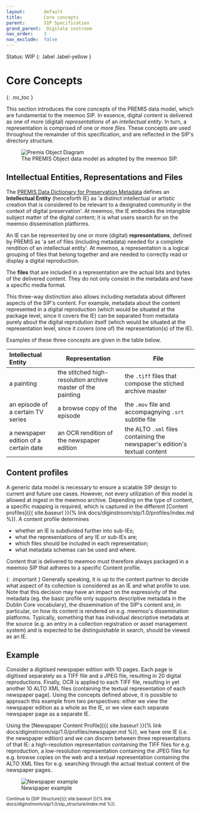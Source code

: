 ```yaml
---
layout:       default
title:        Core concepts
parent:       SIP Specification
grand_parent:  Digitale instroom
nav_order:    3
nav_exclude:  false
---
```

Status: WIP
{: .label .label-yellow }

# Core Concepts
{: .no_toc }

This section introduces the core concepts of the PREMIS data model, which are fundamental to the meemoo SIP.
In essence, digital content is delivered as one of more (digital) _representations_ of an _intellectual entity_. 
In turn, a representation is comprised of one or more _files_.
These concepts are used throughout the remainder of this specification, and are reflected in the SIP's directory structure.

<figure class="mx-auto">
  <img src="../../../../../assets/images_spec/premis_objects.png" alt="Premis Object Diagram" /> 
  <figcaption>The PREMIS Object data model as adopted by the meemoo SIP.</figcaption>
</figure>

## Intellectual Entities, Representations and Files

The [PREMIS Data Dictionary for Preservation Metadata](https://www.loc.gov/standards/premis/v3/premis-3-0-final.pdf) defines an **Intellectual Entity** (henceforth IE) as 'a distinct intellectual or artistic creation that is considered to be relevant to a designated community in the context of digital preservation'.
At meemoo, the IE embodies the intangible subject matter of the digital content; it is what users search for on the meemoo dissemination platforms.

An IE can be represented by one or more (digital) **representations**, defined by PREMIS as 'a set of files (including metadata) needed for a complete rendition of an intellectual entity'.
At meemoo, a representation is a logical grouping of files that belong together and are needed to correctly read or display a digital reproduction. 

The **files** that are included in a representation are the actual bits and bytes of the delivered content. 
They do not only consist in the metadata and have a specific media format.

This three-way distinction also allows including metadata about different aspects of the SIP's content.
For example, metadata about the content represented in a digital reproduction (which would be situated at the package level, since it covers the IE) can be separated from metadata purely about the digital reprodution itself (which would be situated at the representation level, since it covers (one of) the representation(s) of the IE).

Examples of these three concepts are given in the table below.

| Intellectual Entity | Representation | File |
|:------------------- | -------------- | ---- |
| a painting | the stitched high-resolution archive master of the painting | the `.tiff` files that compose the stiched archive master |
| an episode of a certain TV series | a browse copy of the episode | the `.mov` file and accompagnying `.srt` subtitle file | 
| a newspaper edition of a certain date | an OCR rendition of the newspaper edition | the ALTO `.xml` files containing the newspaper's edition's textual content |

## Content profiles

A generic data model is necessary to ensure a scalable SIP design to current and future use cases. 
However, not every utilization of this model is allowed at ingest in the meemoo archive.
Depending on the type of content, a specific mapping is required, which is captured in the different [Content profiles]({{ site.baseurl }}{% link docs/diginstroom/sip/1.0/profiles/index.md %}). 
A content profile determines 
- whether an IE is subdivided further into sub-IEs;
- what the representations of any IE or sub-IEs are;
- which files should be included in each representation;
- what metadata schemas can be used and where.

Content that is delivered to meemoo must therefore always packaged in a meemoo SIP that adheres to a specific Content profile.

{: .important }
Generally speaking, it is up to the content partner to decide what aspect of its collection is considered as an IE and what profile to use.
Note that this decision may have an impact on the expressivity of the metadata (eg. the basic profile only supports descriptive metadata in the Dublin Core vocabulary), the dissemination of the SIP's content and, in particular, on how its content is rendered on e.g. meemoo's dissemination platforms.
Typically, something that has individual descriptive metadata at the source (e.g. an entry in a collection registration or asset management system) and is expected to be distinguishable in search, should be viewed as an IE.

## Example

Consider a digitised newspaper edition with 10 pages.
Each page is digitised separately as a TIFF file and a JPEG file, resulting in 20 digital reproductions.
Finally, OCR is applied to each TIFF file, resulting in yet another 10 ALTO XML files (containing the textual representation of each newspaper page).
Using the concepts defined above, it is possible to approach this example from two perspectives: either we view the newspaper edition as a whole as the IE, or we view each separate newspaper page as a separate IE.

Using the [Newspaper Content Profile]({{ site.baseurl }}{% link docs/diginstroom/sip/1.0/profiles/newspaper.md %}), we have one IE (i.e. the newspaper edition) and we can discern between three representations of that IE: a high-resolution representation containing the TIFF files for e.g. reproduction, a low-resolution representation containing the JPEG files for e.g. browse copies on the web and a textual representation containing the ALTO XML files for e.g. searching through the actual textual content of the newspaper pages.

<figure class="mx-auto">
  <img src="../../../../../assets/images_spec/newspaper_situation_1.png" alt="Newspaper example" /> 
  <figcaption>Newspaper example</figcaption>
</figure>

<small>
Continue to [SIP Structure]({{ site.baseurl }}{% link docs/diginstroom/sip/1.0/sip_structure/index.md %}).
</small>
